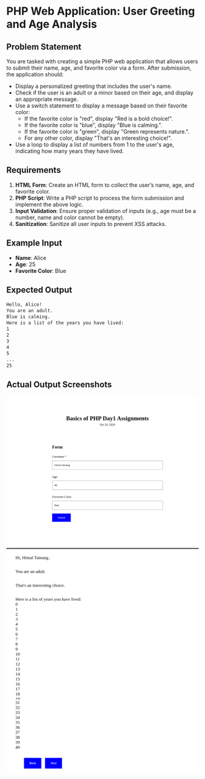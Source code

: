 # PHP Web Application: User Greeting and Age Analysis

## Problem Statement

You are tasked with creating a simple PHP web application that allows users to submit their name, age, and favorite color via a form. After submission, the application should:

- Display a personalized greeting that includes the user's name.
- Check if the user is an adult or a minor based on their age, and display an appropriate message.
- Use a switch statement to display a message based on their favorite color:
  - If the favorite color is "red", display "Red is a bold choice!".
  - If the favorite color is "blue", display "Blue is calming.".
  - If the favorite color is "green", display "Green represents nature.".
  - For any other color, display "That's an interesting choice!".
- Use a loop to display a list of numbers from 1 to the user's age, indicating how many years they have lived.

## Requirements

1. **HTML Form**: Create an HTML form to collect the user’s name, age, and favorite color.
2. **PHP Script**: Write a PHP script to process the form submission and implement the above logic.
3. **Input Validation**: Ensure proper validation of inputs (e.g., age must be a number, name and color cannot be empty).
4. **Sanitization**: Sanitize all user inputs to prevent XSS attacks.

## Example Input

- **Name**: Alice
- **Age**: 25
- **Favorite Color**: Blue

## Expected Output
    Hello, Alice!
    You are an adult.
    Blue is calming.
    Here is a list of the years you have lived:
    1
    2
    3
    4
    5
    ...
    25

## Actual Output Screenshots

![Alt text](/Day1/assets/php1.png)
![Alt text](/Day1/assets/php2.png)
![Alt text](/Day1/assets/php3.png)
